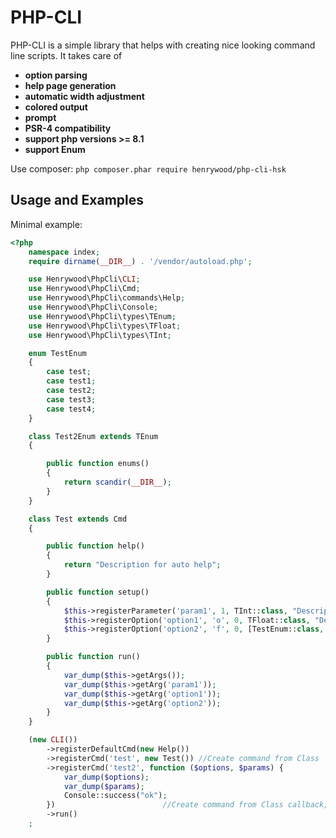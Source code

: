 # PHP-CLI

PHP-CLI is a simple library that helps with creating nice looking command line scripts.
It takes care of

- **option parsing**
- **help page generation**
- **automatic width adjustment**
- **colored output**
- **prompt**
- **PSR-4 compatibility**
- **support php versions >= 8.1**
- **support Enum**

Use composer:
```php composer.phar require henrywood/php-cli-hsk```

## Usage and Examples

Minimal example:

```php
<?php
	namespace index;
	require dirname(__DIR__) . '/vendor/autoload.php';

	use Henrywood\PhpCli\CLI;
	use Henrywood\PhpCli\Cmd;
	use Henrywood\PhpCli\commands\Help;
	use Henrywood\PhpCli\Console;
	use Henrywood\PhpCli\types\TEnum;
	use Henrywood\PhpCli\types\TFloat;
	use Henrywood\PhpCli\types\TInt;

	enum TestEnum
	{
		case test;
		case test1;
		case test2;
		case test3;
		case test4;
	}

	class Test2Enum extends TEnum
	{

		public function enums()
		{
			return scandir(__DIR__);
		}
	}

	class Test extends Cmd
	{

		public function help()
		{
			return "Description for auto help";
		}

		public function setup()
		{
			$this->registerParameter('param1', 1, TInt::class, "Description for param1");                            // value after action
			$this->registerOption('option1', 'o', 0, TFloat::class, "Description for option1");                      //--option1=value,--option1 value,-o=value,-o value
			$this->registerOption('option2', 'f', 0, [TestEnum::class, Test2Enum::class], "Description for option1");//--option1=value,--option1 value,-o=value,-o value
		}

		public function run()
		{
			var_dump($this->getArgs());
			var_dump($this->getArg('param1'));
			var_dump($this->getArg('option1'));
			var_dump($this->getArg('option2'));
		}
	}

	(new CLI())
		->registerDefaultCmd(new Help()) 
		->registerCmd('test', new Test()) //Create command from Class
		->registerCmd('test2', function ($options, $params) {
			var_dump($options);
			var_dump($params);
			Console::success("ok");
		})                        //Create command from Class callback, not support Auto Help
		->run()
	;
```
